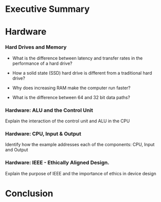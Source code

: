 # Executive Summary

# Hardware
### Hard Drives and Memory

* What is the difference between latency and transfer rates in the performance of a hard drive?

* How a solid state (SSD) hard drive is different from a traditional hard drive?

* Why does increasing RAM make the computer run faster?

* What is the difference between 64 and 32 bit data paths?

### Hardware: ALU and the Control Unit 
Explain the interaction of the control unit and ALU in the CPU 

### Hardware: CPU, Input & Output 
Identify how the example addresses each of the components: CPU, Input and Output 

### Hardware: IEEE - Ethically Aligned Design. 
Explain the purpose of IEEE and the importance of ethics in device design 

# Conclusion
